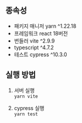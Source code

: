 ## 종속성

- 패키지 매니저 yarn ^1.22.18
- 프레임워크 react 18버전
- 번들러 vite ^2.9.9
- typescript ^4.7.2
- 테스트 cypress ^10.3.0

## 실행 방법

1. 서버 실행  
   `yarn vite`

2. cypress 실행  
   `yarn test`
